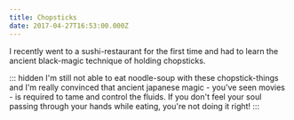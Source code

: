 ```yaml
---
title: Chopsticks
date: 2017-04-27T16:53:00.000Z
---
```


I recently went to a sushi-restaurant for the first time and had to learn the ancient black-magic technique of holding chopsticks.

::: hidden
I'm still not able to eat noodle-soup with these chopstick-things and I'm really convinced that ancient japanese magic - you've seen movies - is required to tame and control the fluids. If you don't feel your soul passing through your hands while eating, you're not doing it right!
:::